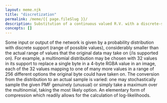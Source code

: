 ```yaml
---
layout: meme.njk
title: "discretization"
permalink: /meme/{{ page.fileSlug }}/
description: Substitution of a continuous valued R.V. with a discrete-support R.V. 
concepts: []
---
```

	
Some input or output of the network is given by a probability distribution with discrete support (range of possible values), considerably smaller than the actual range of values that the original data may take on (/is supported on). For example, a multinomial distribution may be chosen with $32$ values in its support to replace a single byte in a $4$-byte RGBA value in an image, each of the $32$ values mapping to one of many more values in a range of $256$ different options the original byte could have taken on. The conversion from the distribution to an actual sample is varied: one may stochastically sample the given PMF genuinely (unusual) or simply take a maximum over the multinomial, taking the most likely option. An elementary form of compression which readily allows for the calculation of log-likelihoods.
